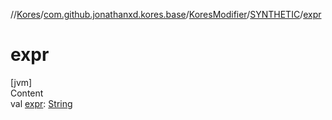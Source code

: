 //[Kores](../../../index.md)/[com.github.jonathanxd.kores.base](../../index.md)/[KoresModifier](../index.md)/[SYNTHETIC](index.md)/[expr](expr.md)



# expr  
[jvm]  
Content  
val [expr](expr.md): [String](https://kotlinlang.org/api/latest/jvm/stdlib/kotlin/-string/index.html)  



